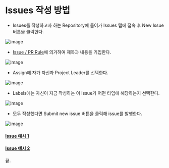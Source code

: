 # Issues 작성 방법

- Issues를 작성하고자 하는 Repository에 들어가 Issues 탭에 접속 후 New Issue 버튼을 클릭한다.
   
![image](https://github.com/kimch0612/Team_Project-Documents/assets/10193967/b9139f3a-fc60-49cd-9dbc-a765e7f33b4d)

- [Issue / PR Rule](https://github.com/kimch0612/Team_Project-Documents/blob/master/Convention.md#issue--pr-rule)에 의거하여 제목과 내용을 기입한다.

![image](https://github.com/kimch0612/Team_Project-Documents/assets/10193967/f402c41b-b1f0-485e-aac1-f730a956bffc)

- Assign에 자가 자신과 Project Leader를 선택한다.

![image](https://github.com/kimch0612/Team_Project-Documents/assets/10193967/9514fc93-e186-4a86-afbc-651b008ce2d6)

- Labels에는 자신이 지금 작성하는 이 Issue가 어떤 타입에 해당하는지 선택한다.

![image](https://github.com/kimch0612/Team_Project-Documents/assets/10193967/5edef229-f807-4ac3-a445-a458cebf48bb)

- 모두 작성했다면 Submit new issue 버튼을 클릭해 issue를 발행한다.

![image](https://github.com/kimch0612/Team_Project-Documents/assets/10193967/7171041c-f410-49c9-9e5e-132a72cb04b5)

#### [Issue 예시 1](https://github.com/kimch0612/OOP2_Project/issues/3)
#### [Issue 예시 2](https://github.com/kimch0612/OOP2_Project/issues/10)

끝.
